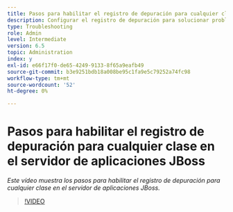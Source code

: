 ```yaml
---
title: Pasos para habilitar el registro de depuración para cualquier clase en el servidor de aplicaciones JBoss
description: Configurar el registro de depuración para solucionar problemas relacionados con el servidor de aplicaciones JBoss
type: Troubleshooting
role: Admin
level: Intermediate
version: 6.5
topic: Administration
index: y
exl-id: e66f17f0-de65-4249-9133-8f65a9eafb49
source-git-commit: b3e9251bdb18a008be95c1fa9e5c79252a74fc98
workflow-type: tm+mt
source-wordcount: '52'
ht-degree: 0%

---
```


# Pasos para habilitar el registro de depuración para cualquier clase en el servidor de aplicaciones JBoss

*Este vídeo muestra los pasos para habilitar el registro de depuración para cualquier clase en el servidor de aplicaciones JBoss.*

>[!VIDEO](https://video.tv.adobe.com/v/335522?quality=12&learn=on)

